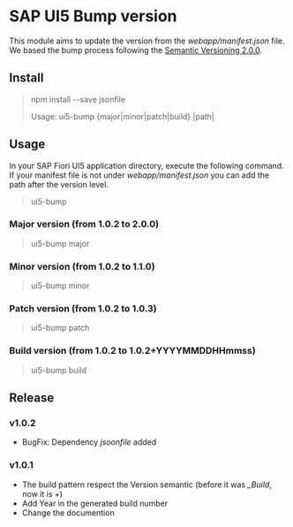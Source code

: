 # SAP UI5 Bump version
This module aims to update the version from the *webapp/manifest.json* file. We based the bump process following the [Semantic Versioning 2.0.0](https://semver.org/).

## Install
> npm install --save jsonfile
>
> Usage: ui5-bump {major|minor|patch|build} |path|

## Usage
In your SAP Fiori UI5 application directory, execute the following command. If your manifest file is not under *webapp/manifest.json* you can add the path after the version level.

> ui5-bump

### Major version (from 1.0.2 to 2.0.0)
> ui5-bump major

### Minor version (from 1.0.2 to 1.1.0)
> ui5-bump minor

### Patch version (from 1.0.2 to 1.0.3)
> ui5-bump patch

### Build version (from 1.0.2 to 1.0.2+YYYYMMDDHHmmss)
> ui5-bump build

## Release
### v1.0.2
- BugFix: Dependency *jsoonfile* added
### v1.0.1
- The build pattern respect the Version semantic (before it was *_Build*, now it is +)
- Add Year in the generated build number
- Change the documention
